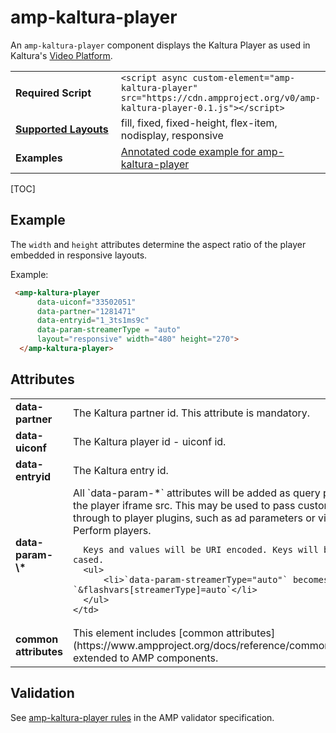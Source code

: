 <!---
Copyright 2016 Kaltura. All Rights Reserved.

Licensed under the Apache License, Version 2.0 (the "License");
you may not use this file except in compliance with the License.
You may obtain a copy of the License at

      http://www.apache.org/licenses/LICENSE-2.0

Unless required by applicable law or agreed to in writing, software
distributed under the License is distributed on an "AS-IS" BASIS,
WITHOUT WARRANTIES OR CONDITIONS OF ANY KIND, either express or implied.
See the License for the specific language governing permissions and
limitations under the License.
-->

# amp-kaltura-player

An <code>amp-kaltura-player</code> component displays the Kaltura Player as used in Kaltura's <a href="https://corp.kaltura.com/">Video Platform</a>.

<table>
  <tr>
    <td width="40%"><strong>Required Script</strong></td>
    <td><code>&lt;script async custom-element="amp-kaltura-player" src="https://cdn.ampproject.org/v0/amp-kaltura-player-0.1.js">&lt;/script></code></td>
  </tr>
  <tr>
    <td class="col-fourty"><strong><a href="https://www.ampproject.org/docs/guides/responsive/control_layout.html">Supported Layouts</a></strong></td>
    <td>fill, fixed, fixed-height, flex-item, nodisplay, responsive</td>
  </tr>
  <tr>
    <td width="40%"><strong>Examples</strong></td>
    <td><a href="https://ampbyexample.com/components/amp-kaltura-player/">Annotated code example for amp-kaltura-player</a></td>
  </tr>
</table>

[TOC]

## Example

The `width` and `height` attributes determine the aspect ratio of the player embedded in responsive layouts.

Example:

```html
 <amp-kaltura-player
      data-uiconf="33502051"
      data-partner="1281471"
      data-entryid="1_3ts1ms9c"
      data-param-streamerType = "auto"
      layout="responsive" width="480" height="270">
  </amp-kaltura-player>
```

## Attributes

<table class=„ad—table-listing“>
  <tr>
    <td width="40%"><strong>data-partner</strong></td>
    <td>The Kaltura partner id. This attribute is mandatory.</td>
  </tr>
  <tr>
    <td width="40%"><strong>data-uiconf</strong></td>
    <td>The Kaltura player id - uiconf id.</td>
  </tr>
  <tr>
    <td width="40%"><strong>data-entryid</strong></td>
    <td>The Kaltura entry id.</td>
  </tr>
  <tr>
    <td width="40%"><strong>data-param-\*</strong></td>
    <td>
      All `data-param-*` attributes will be added as query parameter to the player iframe src. This may be used to pass custom values through to player plugins, such as ad parameters or video ids for Perform players.

      Keys and values will be URI encoded. Keys will be camel cased.
      <ul>
          <li>`data-param-streamerType="auto"` becomes `&flashvars[streamerType]=auto`</li>
      </ul>
    </td>
  </tr>
  <tr>
    <td width="40%"><strong>common attributes</strong></td>
    <td>This element includes [common attributes](https://www.ampproject.org/docs/reference/common_attributes) extended to AMP components.</td>
  </tr>
</table>


## Validation

See [amp-kaltura-player rules](https://github.com/ampproject/amphtml/blob/master/extensions/amp-kaltura-player/validator-amp-kaltura-player.protoascii) in the AMP validator specification.

